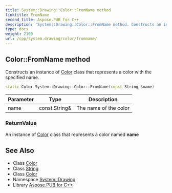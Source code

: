 ```yaml
---
title: System::Drawing::Color::FromName method
linktitle: FromName
second_title: Aspose.PUB for C++
description: 'System::Drawing::Color::FromName method. Constructs an instance of Color class that represents a color with the specified name in C++.'
type: docs
weight: 2100
url: /cpp/system.drawing/color/fromname/
---
```

## Color::FromName method


Constructs an instance of [Color](../) class that represents a color with the specified name.

```cpp
static Color System::Drawing::Color::FromName(const String &name)
```


| Parameter | Type | Description |
| --- | --- | --- |
| name | const String\& | The name of the color |

### ReturnValue

An instance of [Color](../) class that represents a color named **name**

## See Also

* Class [Color](../)
* Class [String](../../../system/string/)
* Class [Color](../)
* Namespace [System::Drawing](../../)
* Library [Aspose.PUB for C++](../../../)
